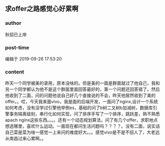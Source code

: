 ## 求offer之路感觉心好累啊
### author 
秋招已上岸
### post-time 

编辑于  2019-09-26 17:53:20
### content 
<div class="post-topic-des nc-post-content">
 昨天一个同学被美的录用，原本没啥的。但是美的一面是群面就过了他自己，我和另一个同学都认为他不是这个群面里面回答最好的，第一个问题还回答错了。然后他收到了二面，问的问题他说自己好几个直接说的不会，昨天他居然收到了美的offer。。哎，今天我来面vivo，我是面的后端开发，一面问了nginx,设计一个系统如何考虑，没有没学过引擎他举例es，基础的问了b树二叉树b加减树，数据库引擎事务隔离级别，串行化如何实现，问了排序手写了一个排序，跳跃差，熟不熟悉apach nginx这些东西。。。。还有一个动态规划算法，问了有几个offer，求职地点想选哪里，喜欢什么运动。一面现在都问生活问题吗？？？？。没有二面，说实话自己菜是菜为啥一感觉一上来问的难度好大。。。感觉vivo是不是不招人了，大老远从南昌过来心累啊。。
</div>
